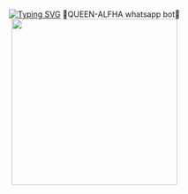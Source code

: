 #  
<p align="center">
<a href="https://git.io/typing-svg"><img src="https://readme-typing-svg.demolab.com?font=EB+Garamond&weight=800&size=28&duration=4000&pause=1000&random=false&width=435&lines=WELCOME+TO+MANU-MD;MULTI-MALAKA+WHATSAPP+BOT;QUEEN_ALFHA_MD_V1;MANUL+OFFICIAL." alt="Typing SVG" /></a>
👸QUEEN-ALFHA whatsapp bot👸
<img src="https://i.ibb.co/xgw4Fs6/20241013-212154.jpg" width="300" height="300">
</div>
